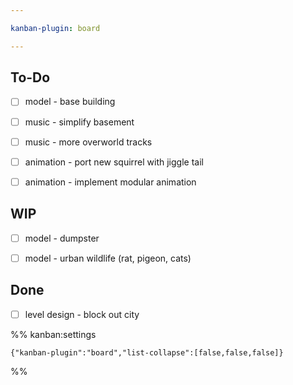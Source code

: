 ```yaml
---

kanban-plugin: board

---
```


## To-Do

- [ ] model - base building
- [ ] music - simplify basement
- [ ] music - more overworld tracks
- [ ] animation - port new squirrel with jiggle tail
- [ ] animation - implement modular animation


## WIP

- [ ] model - dumpster
- [ ] model - urban wildlife (rat, pigeon, cats)


## Done

- [ ] level design - block out city




%% kanban:settings
```
{"kanban-plugin":"board","list-collapse":[false,false,false]}
```
%%